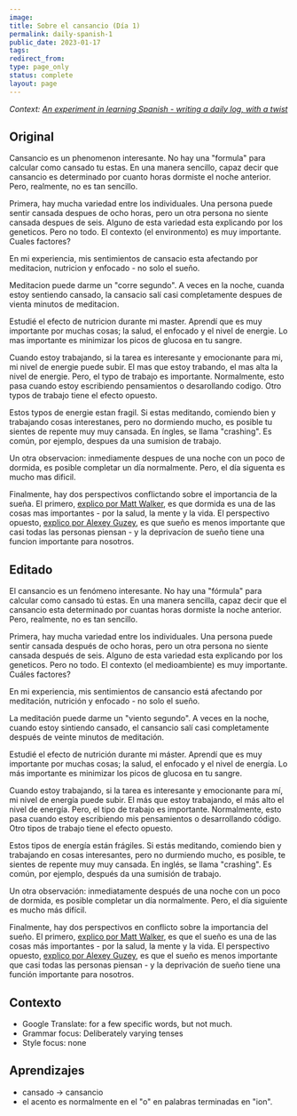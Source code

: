 ```yaml
---
image:
title: Sobre el cansancio (Día 1)
permalink: daily-spanish-1
public_date: 2023-01-17
tags:
redirect_from:
type: page_only
status: complete
layout: page
---
```

*Context: [An experiment in learning Spanish - writing a daily log, with a twist](/daily-spanish)*

## Original
Cansancio es un phenomenon interesante. No hay una "formula" para calcular como cansado tu estas. En una manera sencillo, capaz decir que cansancio es determinado por cuanto horas dormiste el noche anterior. Pero, realmente, no es tan sencillo.

Primera, hay mucha variedad entre los individuales. Una persona puede sentir cansada despues de ocho horas, pero un otra persona no siente cansada despues de seis. Alguno de esta variedad esta explicando por los geneticos. Pero no todo. El contexto (el environmento) es muy importante. Cuales factores?

En mi experiencia, mis sentimientos de cansacio esta afectando por meditacion, nutricion y enfocado - no solo el sueño.

Meditacion puede darme un "corre segundo". A veces en la noche, cuanda estoy sentiendo cansado, la cansacio salí casi completamente despues de vienta minutos de meditacion.

Estudié el efecto de nutricion durante mi master. Aprendí que es muy importante por muchas cosas; la salud, el enfocado y el nivel de energie. Lo mas importante es minimizar los picos de glucosa en tu sangre.

Cuando estoy trabajando, si la tarea es interesante y emocionante para mi, mi nivel de energie puede subir. El mas que estoy trabando, el mas alta la nivel de energie. Pero, el typo de trabajo es importante. Normalmente, esto pasa cuando estoy escribiendo pensamientos o desarollando codigo. Otro typos de trabajo tiene el efecto opuesto.

Estos typos de energie estan fragil. Si estas meditando, comiendo bien y trabajando cosas interestanes, pero no dormiendo mucho, es posible tu sientes de repente muy muy cansada. En íngles, se llama "crashing". Es común, por ejemplo, despues da una sumision de trabajo.

Un otra observacion: inmediamente despues de una noche con un poco de dormida, es posible completar un día normalmente. Pero, el día siguenta es mucho mas dificil.

Finalmente, hay dos perspectivos conflictando sobre el importancia de la sueña. El primero, [explico por Matt Walker](https://www.sleepdiplomat.com), es que dormida es una de las cosas mas importantes - por la salud, la mente y la vida. El perspectivo opuesto, [explico por Alexey Guzey](https://guzey.com/theses-on-sleep/), es que sueño es menos importante que casi todas las personas piensan - y la deprivacíon de sueño tiene una funcion importante para nosotros.


## Editado
El cansancio es un fenómeno interesante. No hay una "fórmula" para calcular como cansado tú estas. En una manera sencilla, capaz decir que el cansancio esta determinado por cuantas horas dormiste la noche anterior. Pero, realmente, no es tan sencillo.

Primera, hay mucha variedad entre los individuales. Una persona puede sentir cansada después de ocho horas, pero un otra persona no siente cansada después de seis. Alguno de esta variedad esta explicando por los geneticos. Pero no todo. El contexto (el medioambiente) es muy importante. Cuáles factores?

En mi experiencia, mis sentimientos de cansancio está afectando por meditación, nutrición y enfocado - no solo el sueño.

La meditación puede darme un "viento segundo". A veces en la noche, cuando estoy sintiendo cansado, el cansancio salí casi completamente después de veinte minutos de meditación.

Estudié el efecto de nutrición durante mi máster. Aprendí que es muy importante por muchas cosas; la salud, el enfocado y el nivel de energía. Lo más importante es minimizar los picos de glucosa en tu sangre.

Cuando estoy trabajando, si la tarea es interesante y emocionante para mí, mi nivel de energía puede subir. El más que estoy trabajando, el más alto el nivel de energía. Pero, el tipo de trabajo es importante. Normalmente, esto pasa cuando estoy escribiendo mis pensamientos o desarrollando código. Otro tipos de trabajo tiene el efecto opuesto.

Estos tipos de energía están frágiles. Si estás meditando, comiendo bien y trabajando en cosas interesantes, pero no durmiendo mucho, es posible, te sientes de repente muy muy cansada. En inglés, se llama "crashing". Es común, por ejemplo, después da una sumisión de trabajo.

Un otra observación: inmediatamente después de una noche con un poco de dormida, es posible completar un día normalmente. Pero, el día siguiente es mucho más difícil.

Finalmente, hay dos perspectivos en conflicto sobre la importancia del sueño. El primero, [explico por Matt Walker](https://www.sleepdiplomat.com), es que el sueño es una de las cosas más importantes - por la salud, la mente y la vida. El perspectivo opuesto, [explico por Alexey Guzey](https://guzey.com/theses-on-sleep/), es que el sueño es menos importante que casi todas las personas piensan - y la deprivación de sueño tiene una función importante para nosotros.


## Contexto
- Google Translate: for a few specific words, but not much. 
- Grammar focus: Deliberately varying tenses
- Style focus: none


## Aprendizajes
- cansado -> cansancio
- el acento es normalmente en el "o" en palabras terminadas en "ion".
